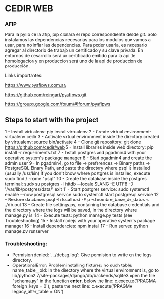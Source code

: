 # CEDIR WEB

### AFIP

Para la pylib de la afip, pip clonará el repo correspondiente desde git. Solo instalamos las dependencias necesarias para los modulos que vamos a usar, para no inflar las dependencias.
Para poder usarla, es necesario agregar al directorio de trabajo un certificado y su clave privada. En entornos de desarrollo será un certificado emitido para la api de homologacion y en produccion será uno de la api de produccion de producción.

Links importantes:

https://www.pyafipws.com.ar/

https://github.com/reingart/pyafipws.git

https://groups.google.com/forum/#!forum/pyafipws

## Steps to start with the project

1 - Install virtualenv: pip install virtualenv
2 - Create virtual environment: virtualenv cedir
3 - Activate virtual environment inside the directory created by virtualenv: source bin/activate
4 - Clone git repository: git clone https://github.com/cedir/web
5 - Install libraries inside web directory: pip install -r requeriments.txt
7 - Install postgres and pgadmin4 with your operative system's package manager
8 - Start pgadmin4 and create the admin user
9 - In pgadmin4, go to file -> preferences -> Binary paths -> PostgreSQL Binary Path, and paste the directory where psql is installed (usually /usr/bin)
   If you don't know where postgres is installed, execute sudo find / -name "psql"
10 - Create the database inside the postgres terminal:
         sudo su postgres -l
         initdb --locale $LANG -E UTF8 -D '/var/lib/postgres/data/'
         exit
11 - Start postgres service:
     sudo systemctl enable --now postgresql.service
     sudo systemctl start postgresql.service
12 - Restore database: psql -h localhost -F p -d nombre_base_de_datos < ./db.out
13 - Create file settings.py, containing the database credentials and the directory where the logs will be saved, in the directory where manage.py is.
14 - Execute tests: python manage.py tests (see Troubleshooting)
15 - Install nodejs with your operative system's package manager
16 - Install dependencies: npm install
17 - Run server: python manage.py runserver

### Troubleshooting:

 - Permision denied: '.../debug.log':
      Give permision to write on the logs directory.
 - OperationalError: Problem installing fixtures: no such table: name_table__old:
      In the directory where the virtual environment is, go to 
         lib/python2.7/site-packages/django/db/backends/sqlite3
      open the file "schema.py"
      in the function __enter__, below the line:
         c.execute('PRAGMA foreign_keys = 0'),
      paste the next line:
         c.execute('PRAGMA legacy_alter_table = ON')

